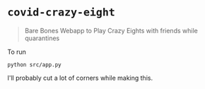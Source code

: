 # `covid-crazy-eight`

> Bare Bones Webapp to Play Crazy Eights with friends while quarantines

To run

```
python src/app.py
```

I'll probably cut a lot of corners while making this.
